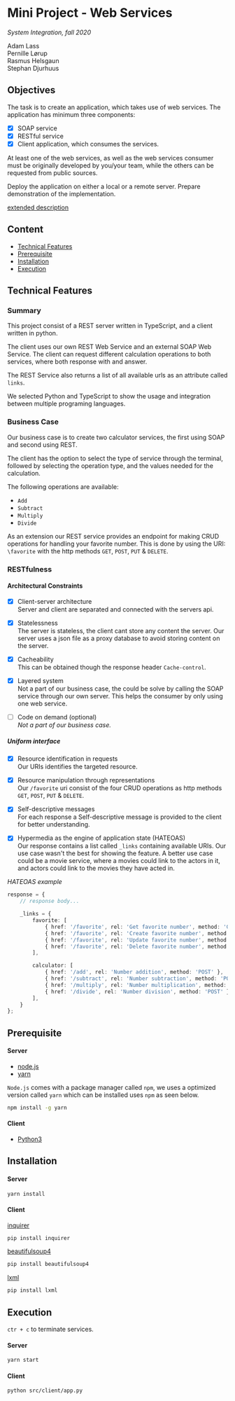# Mini Project - Web Services
_System Integration, fall 2020_

Adam Lass  
Pernille Lørup  
Rasmus Helsgaun  
Stephan Djurhuus  

## Objectives
The task is to create an application, which takes use of web services.
The application has minimum three components:
- [x] SOAP service
- [x] RESTful service
- [x] Client application, which consumes the services.

At least one of the web services, as well as the web services consumer must be originally developed by you/your team, while the others can be requested from public sources.

Deploy the application on either a local or a remote server.
Prepare demonstration of the implementation.

[extended description](https://datsoftlyngby.github.io/soft2020fall/resources/473f0f56-MP1-WS.pdf)

## Content
* [Technical Features](#technical-features)
* [Prerequisite](#prerequisite)
* [Installation](#installation)
* [Execution](#execution)

## Technical Features
### Summary
This project consist of a REST server written in TypeScript, and a client written in python.

The client uses our own REST Web Service and an external SOAP Web Service. The client can request different calculation operations to both services, where both response with and answer.

The REST Service also returns a list of all available urls as an attribute called `links`.

We selected Python and TypeScript to show the usage and integration between multiple programing languages. 


### Business Case
Our business case is to create two calculator services, the first using SOAP and second using REST.

The client has the option to select the type of service through the terminal, followed by selecting the operation type, and the values needed for the calculation.

The following operations are available:
* `Add`
* `Subtract`
* `Multiply`
* `Divide`

As an extension our REST service provides an endpoint for making CRUD operations for handling your favorite number. This is done by using the URI: `\favorite` with the http methods `GET`, `POST`, `PUT` & `DELETE`.

### RESTfulness

#### Architectural Constraints

- [x] Client-server architecture  
Server and client are separated and connected with the servers api.

- [x] Statelessness  
The server is stateless, the client cant store any content the server. Our server uses a json file as a proxy database to avoid storing content on the server.

- [x] Cacheability  
This can be obtained though the response header `Cache-control`.

- [x] Layered system  
Not a part of our business case, the could be solve by calling the SOAP service through our own server. This helps the consumer by only using one web service.

- [ ] Code on demand (optional)  
_Not a part of our business case._

##### Uniform interface
- [x] Resource identification in requests  
Our URIs identifies the targeted resource.

- [x] Resource manipulation through representations  
Our `/favorite` uri consist of the four CRUD operations as http methods `GET`, `POST`, `PUT` & `DELETE`.

- [x] Self-descriptive messages  
For each response a Self-descriptive message is provided to the client for better understanding.

- [x] Hypermedia as the engine of application state (HATEOAS)  
Our response contains a list called `_links` containing available URIs. Our use case wasn't the best for showing the feature. A better use case could be a movie service, where a movies could link to the actors in it, and actors could link to the movies they have acted in.

_HATEOAS example_
```typescript
response = {
    // response body...

    _links = {
        favorite: [
            { href: '/favorite', rel: 'Get favorite number', method: 'GET' },
            { href: '/favorite', rel: 'Create favorite number', method: 'POST' },
            { href: '/favorite', rel: 'Update favorite number', method: 'PUT' },
            { href: '/favorite', rel: 'Delete favorite number', method: 'DELETE' },
        ],

        calculator: [
            { href: '/add', rel: 'Number addition', method: 'POST' },
            { href: '/subtract', rel: 'Number subtraction', method: 'POST' },
            { href: '/multiply', rel: 'Number multiplication', method: 'POST' },
            { href: '/divide', rel: 'Number division', method: 'POST' },
        ],
    }
};
```


## Prerequisite

#### Server
* [node.js](https://nodejs.org/en/)
* [yarn](https://www.npmjs.com/package/yarn)

`Node.js` comes with a package manager called `npm`, we uses a optimized version called `yarn` which can be installed uses `npm` as seen below.

```bash
npm install -g yarn
```

#### Client
* [Python3](https://www.python.org/downloads/)

## Installation
#### Server
```bash
yarn install
```

#### Client
[inquirer](https://pypi.org/project/inquirer/)
```bash
pip install inquirer
```

[beautifulsoup4](https://pypi.org/project/beautifulsoup4/)
```bash
pip install beautifulsoup4
```

[lxml](https://pypi.org/project/lxml/)
```bash
pip install lxml
```

## Execution
`ctr + c` to terminate services.

#### Server
```bash
yarn start
```

#### Client
```bash
python src/client/app.py
```